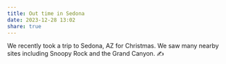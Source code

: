 ```yaml
---
title: Out time in Sedona
date: 2023-12-28 13:02
share: true
---
```



️We recently took a trip to Sedona, AZ for Christmas. We saw many nearby sites including Snoopy Rock and the Grand Canyon. ✍️